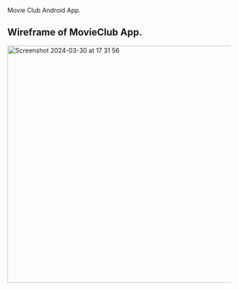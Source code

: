 Movie Club Android App.

## Wireframe of MovieClub App.
<img width="536" alt="Screenshot 2024-03-30 at 17 31 56" src="https://github.com/Hitendra27/MovieClub/assets/73651340/c9949599-6e89-41c8-8410-d360b811464e">
